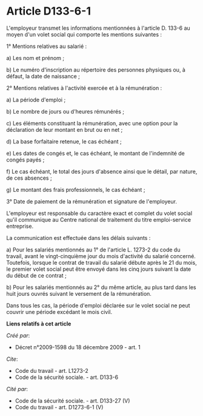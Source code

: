 # Article D133-6-1

L'employeur transmet les informations mentionnées à l'article D. 133-6 au moyen d'un volet social qui comporte les mentions
suivantes : 

1° Mentions relatives au salarié : 

a) Les nom et prénom ; 

b) Le numéro d'inscription au répertoire des personnes physiques ou, à défaut, la date de naissance ; 

2° Mentions relatives à l'activité exercée et à la rémunération : 

a) La période d'emploi ; 

b) Le nombre de jours ou d'heures rémunérés ; 

c) Les éléments constituant la rémunération, avec une option pour la déclaration de leur montant en brut ou en net ; 

d) La base forfaitaire retenue, le cas échéant ; 

e) Les dates de congés et, le cas échéant, le montant de l'indemnité de congés payés ; 

f) Le cas échéant, le total des jours d'absence ainsi que le détail, par nature, de ces absences ; 

g) Le montant des frais professionnels, le cas échéant ; 

3° Date de paiement de la rémunération et signature de l'employeur.

L'employeur est responsable du caractère exact et complet du volet social qu'il communique au Centre national de traitement
du titre emploi-service entreprise. 

La communication est effectuée dans les délais suivants : 

a) Pour les salariés mentionnés au 1° de l'article L. 1273-2 du code du travail, avant le vingt-cinquième jour du mois
d'activité du salarié concerné. Toutefois, lorsque le contrat de travail du salarié débute après le 21 du mois, le premier
volet social peut être envoyé dans les cinq jours suivant la date du début de ce contrat ; 

b) Pour les salariés mentionnés au 2° du même article, au plus tard dans les huit jours ouvrés suivant le versement de la
rémunération. 

Dans tous les cas, la période d'emploi déclarée sur le volet social ne peut couvrir une période excédant le mois civil.

**Liens relatifs à cet article**

_Créé par_:

  - Décret n°2009-1598 du 18 décembre 2009 - art. 1

_Cite_:

  - Code du travail - art. L1273-2
  - Code de la sécurité sociale. - art. D133-6

_Cité par_:

  - Code de la sécurité sociale. - art. D133-27 (V)
  - Code du travail - art. D1273-6-1 (V)
